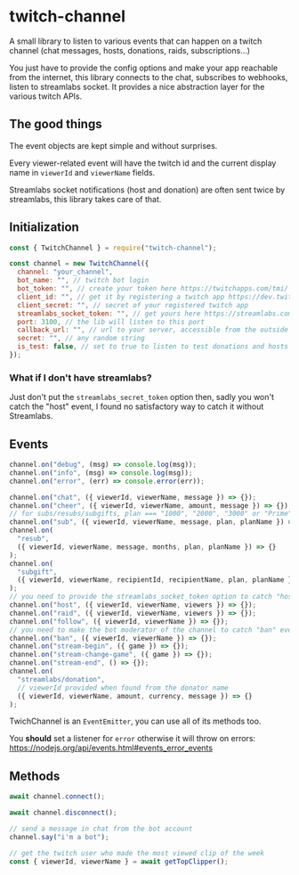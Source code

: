 # twitch-channel

A small library to listen to various events that can happen on a twitch channel (chat messages, hosts, donations, raids, subscriptions…)

You just have to provide the config options and make your app reachable from the internet, this library connects to the chat, subscribes to webhooks, listen to streamlabs socket. It provides a nice abstraction layer for the various twitch APIs.

## The good things

The event objects are kept simple and without surprises.

Every viewer-related event will have the twitch id and the current display name in `viewerId` and `viewerName` fields.

Streamlabs socket notifications (host and donation) are often sent twice by streamlabs, this library takes care of that.

## Initialization

```javascript
const { TwitchChannel } = require("twitch-channel");

const channel = new TwitchChannel({
  channel: "your_channel",
  bot_name: "", // twitch bot login
  bot_token: "", // create your token here https://twitchapps.com/tmi/
  client_id: "", // get it by registering a twitch app https://dev.twitch.tv/dashboard/apps/create (Redirect URI is not used)
  client_secret: "", // secret of your registered twitch app
  streamlabs_socket_token: "", // get yours here https://streamlabs.com/dashboard#/apisettings in API TOKENS then "your socket API token"
  port: 3100, // the lib will listen to this port
  callback_url: "", // url to your server, accessible from the outside world
  secret: "", // any random string
  is_test: false, // set to true to listen to test donations and hosts from streamlabs
});
```

### What if I don't have streamlabs?

Just don't put the `streamlabs_secret_token` option then, sadly you won't catch the "host" event, I found no satisfactory way to catch it without Streamlabs.

## Events

```javascript
channel.on("debug", (msg) => console.log(msg));
channel.on("info", (msg) => console.log(msg));
channel.on("error", (err) => console.error(err));

channel.on("chat", ({ viewerId, viewerName, message }) => {});
channel.on("cheer", ({ viewerId, viewerName, amount, message }) => {});
// for subs/resubs/subgifts, plan === "1000", "2000", "3000" or "Prime". See msg-param-sub-plan here https://dev.twitch.tv/docs/irc/tags/#usernotice-twitch-tags
channel.on("sub", ({ viewerId, viewerName, message, plan, planName }) => {});
channel.on(
  "resub",
  ({ viewerId, viewerName, message, months, plan, planName }) => {}
);
channel.on(
  "subgift",
  ({ viewerId, viewerName, recipientId, recipientName, plan, planName }) => {}
);
// you need to provide the streamlabs_socket_token option to catch "host" events
channel.on("host", ({ viewerId, viewerName, viewers }) => {});
channel.on("raid", ({ viewerId, viewerName, viewers }) => {});
channel.on("follow", ({ viewerId, viewerName }) => {});
// you need to make the bot moderator of the channel to catch "ban" events
channel.on("ban", ({ viewerId, viewerName }) => {});
channel.on("stream-begin", ({ game }) => {});
channel.on("stream-change-game", ({ game }) => {});
channel.on("stream-end", () => {});
channel.on(
  "streamlabs/donation",
  // viewerId provided when found from the donator name
  ({ viewerId, viewerName, amount, currency, message }) => {}
);
```

TwichChannel is an `EventEmitter`, you can use all of its methods too.

You **should** set a listener for `error` otherwise it will throw on errors: https://nodejs.org/api/events.html#events_error_events

## Methods

```javascript
await channel.connect();

await channel.disconnect();

// send a message in chat from the bot account
channel.say("i'm a bot");

// get the twitch user who made the most viewed clip of the week
const { viewerId, viewerName } = await getTopClipper();
```
